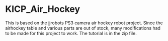 # KICP_Air_Hockey

This is based on the jjrobots PS3 camera air hockey robot project. Since the airhockey table and various parts are out of stock, many modifications had to be made for this project to work. The tutorial is in the zip file.
